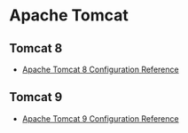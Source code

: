 # Apache Tomcat
## Tomcat 8 
- [Apache Tomcat 8 Configuration Reference](http://tomcat.apache.org/tomcat-8.5-doc/config/http.html)
## Tomcat 9
- [Apache Tomcat 9 Configuration Reference](http://tomcat.apache.org/tomcat-9.0-doc/config/http.html)
